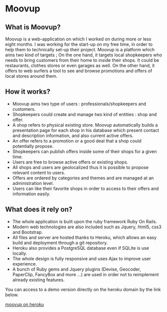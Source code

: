 # Moovup

## What is Moovup?
Moovup is a web-application on which I worked on during more or less eight months. I was
working for the start-up on my free time, in order to help them to technically set-up their project.
Moovup is a platform which aims two kind of targets ; On the one hand, it targets local shopkeepers
who needs to bring customers from their home to inside their shops. It could be restaurants, clothes
stores or even garages as well. On the other hand, it offers to web surfers a tool to see and browse
promotions and offers of local stores around them.


## How it works?
* Moovup aims two type of users : professionals/shopkeepers and customers.
* Shopkeepers could create and manage two kind of entities : shop and offer.
* A shop refers to physical existing store. Moovup automatically builds a presentation page
for each shop in his database which present contact and description information, and also
current active offers.
* An offer refers to a promotion or a good deal that a shop could potentially propose.
* Shopkeepers can publish offers inside some of their shops for a given time.
* Users are free to browse active offers or existing shops.
* All shops and users are geolocalized thus it is possible to propose relevant content to users.
* Offers are ordered by categories and themes and are managed at an administration level.
* Users can like their favorite shops in order to access to their offers and information easily.


## What does it rely on?
* The whole application is built upon the ruby framework Ruby On Rails.
* Modern web technologies are also included such as Jquery, html5, css3 and Bootstrap.
* All files and server are hosted thanks to Heroku, which allows an easy build and deployment
through a git repository.
* Heroku also provides a PostgreSQL database even if SQLite is use locally.
* The whole design is fully responsive and uses Ajax to improve user experience.
* A bunch of Ruby gems and Jquery plugins (Devise, Geocoder, PaperClip, FancyBox and
more ...) are used in order not to reimplement already existing features.


You can access to a demo version directly on the heroku domain by the link below.

[moovup on heroku](http://moovup.herokuapp.com)
